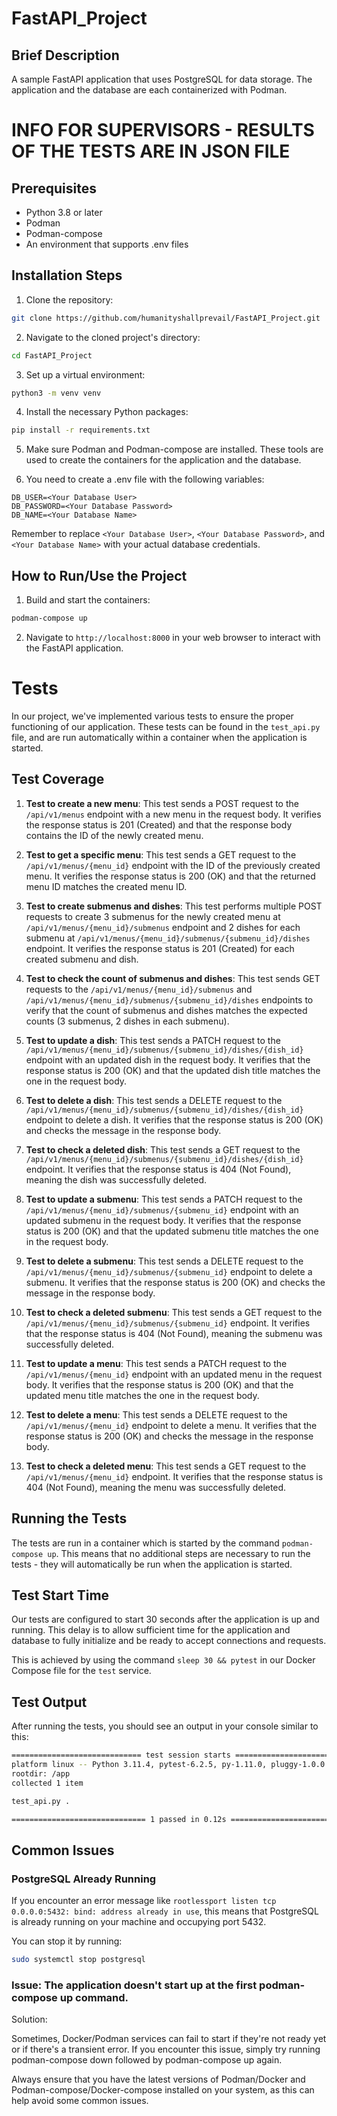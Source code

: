 # FastAPI_Project

## Brief Description
A sample FastAPI application that uses PostgreSQL for data storage. The application and the database are each containerized with Podman.
# INFO FOR SUPERVISORS - RESULTS OF THE TESTS ARE IN JSON FILE
## Prerequisites
- Python 3.8 or later
- Podman
- Podman-compose
- An environment that supports .env files

## Installation Steps

1. Clone the repository:

```bash
git clone https://github.com/humanityshallprevail/FastAPI_Project.git
```

2. Navigate to the cloned project's directory:

```bash
cd FastAPI_Project
```
3. Set up a virtual environment:

```bash
python3 -m venv venv
```

4. Install the necessary Python packages:

```bash
pip install -r requirements.txt
```

5. Make sure Podman and Podman-compose are installed. These tools are used to create the containers for the application and the database.

6. You need to create a .env file with the following variables:

```env
DB_USER=<Your Database User>
DB_PASSWORD=<Your Database Password>
DB_NAME=<Your Database Name>
```

Remember to replace `<Your Database User>`, `<Your Database Password>`, and `<Your Database Name>` with your actual database credentials.

## How to Run/Use the Project

1. Build and start the containers:

```bash
podman-compose up
```

2. Navigate to `http://localhost:8000` in your web browser to interact with the FastAPI application.

# Tests

In our project, we've implemented various tests to ensure the proper functioning of our application. These tests can be found in the `test_api.py` file, and are run automatically within a container when the application is started.

## Test Coverage

1. **Test to create a new menu**: This test sends a POST request to the `/api/v1/menus` endpoint with a new menu in the request body. It verifies the response status is 201 (Created) and that the response body contains the ID of the newly created menu.

2. **Test to get a specific menu**: This test sends a GET request to the `/api/v1/menus/{menu_id}` endpoint with the ID of the previously created menu. It verifies the response status is 200 (OK) and that the returned menu ID matches the created menu ID.

3. **Test to create submenus and dishes**: This test performs multiple POST requests to create 3 submenus for the newly created menu at `/api/v1/menus/{menu_id}/submenus` endpoint and 2 dishes for each submenu at `/api/v1/menus/{menu_id}/submenus/{submenu_id}/dishes` endpoint. It verifies the response status is 201 (Created) for each created submenu and dish.

4. **Test to check the count of submenus and dishes**: This test sends GET requests to the `/api/v1/menus/{menu_id}/submenus` and `/api/v1/menus/{menu_id}/submenus/{submenu_id}/dishes` endpoints to verify that the count of submenus and dishes matches the expected counts (3 submenus, 2 dishes in each submenu).

5. **Test to update a dish**: This test sends a PATCH request to the `/api/v1/menus/{menu_id}/submenus/{submenu_id}/dishes/{dish_id}` endpoint with an updated dish in the request body. It verifies that the response status is 200 (OK) and that the updated dish title matches the one in the request body.

6. **Test to delete a dish**: This test sends a DELETE request to the `/api/v1/menus/{menu_id}/submenus/{submenu_id}/dishes/{dish_id}` endpoint to delete a dish. It verifies that the response status is 200 (OK) and checks the message in the response body.

7. **Test to check a deleted dish**: This test sends a GET request to the `/api/v1/menus/{menu_id}/submenus/{submenu_id}/dishes/{dish_id}` endpoint. It verifies that the response status is 404 (Not Found), meaning the dish was successfully deleted.

8. **Test to update a submenu**: This test sends a PATCH request to the `/api/v1/menus/{menu_id}/submenus/{submenu_id}` endpoint with an updated submenu in the request body. It verifies that the response status is 200 (OK) and that the updated submenu title matches the one in the request body.

9. **Test to delete a submenu**: This test sends a DELETE request to the `/api/v1/menus/{menu_id}/submenus/{submenu_id}` endpoint to delete a submenu. It verifies that the response status is 200 (OK) and checks the message in the response body.

10. **Test to check a deleted submenu**: This test sends a GET request to the `/api/v1/menus/{menu_id}/submenus/{submenu_id}` endpoint. It verifies that the response status is 404 (Not Found), meaning the submenu was successfully deleted.

11. **Test to update a menu**: This test sends a PATCH request to the `/api/v1/menus/{menu_id}` endpoint with an updated menu in the request body. It verifies that the response status is 200 (OK) and that the updated menu title matches the one in the request body.

12. **Test to delete a menu**: This test sends a DELETE request to the `/api/v1/menus/{menu_id}` endpoint to delete a menu. It verifies that the response status is 200 (OK) and checks the message in the response body.

13. **Test to check a deleted menu**: This test sends a GET request to the `/api/v1/menus/{menu_id}` endpoint. It verifies that the response status is 404 (Not Found), meaning the menu was successfully deleted.

## Running the Tests

The tests are run in a container which is started by the command `podman-compose up`. This means that no additional steps are necessary to run the tests - they will automatically be run when the application is started.

## Test Start Time

Our tests are configured to start 30 seconds after the application is up and running. This delay is to allow sufficient time for the application and database to fully initialize and be ready to accept connections and requests.

This is achieved by using the command `sleep 30 && pytest` in our Docker Compose file for the `test` service.

## Test Output

After running the tests, you should see an output in your console similar to this:

```bash
============================= test session starts ==============================
platform linux -- Python 3.11.4, pytest-6.2.5, py-1.11.0, pluggy-1.0.0
rootdir: /app
collected 1 item                                                               

test_api.py .                                                            [100%]

============================== 1 passed in 0.12s ===============================
```
## Common Issues

### PostgreSQL Already Running
If you encounter an error message like `rootlessport listen tcp 0.0.0.0:5432: bind: address already in use`, this means that PostgreSQL is already running on your machine and occupying port 5432. 

You can stop it by running:

```bash
sudo systemctl stop postgresql
```
### Issue: The application doesn't start up at the first podman-compose up command.

Solution:

Sometimes, Docker/Podman services can fail to start if they're not ready yet or if there's a transient error. If you encounter this issue, simply try running podman-compose down followed by podman-compose up again.

Always ensure that you have the latest versions of Podman/Docker and Podman-compose/Docker-compose installed on your system, as this can help avoid some common issues.


